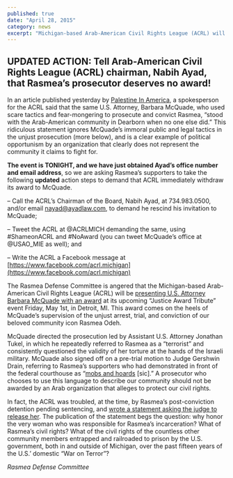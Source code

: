 ```yaml
---
published: true
date: "April 28, 2015"
category: news
excerpt: "Michigan-based Arab-American Civil Rights League (ACRL) will be presenting U.S. Attorney Barbara McQuade with an award at its upcoming “Justice Award Tribute” event Friday, May 1st, in Detroit, MI.  This award comes on the heels of McQuade’s supervision of the unjust arrest, trial, and conviction of our beloved community icon Rasmea Odeh. Tell ACRL this is unacceptable!"
---
```


## UPDATED ACTION: Tell Arab-American Civil Rights League (ACRL) chairman, Nabih Ayad, that Rasmea’s prosecutor deserves no award!
 
In an article published yesterday by [Palestine In America](http://palestineinamerica.com/2015/04/arab-american-civil-rights-league-to-honor-palestinian-icons-prosecutor/), a spokesperson for the ACRL said that the same U.S. Attorney, Barbara McQuade, who used scare tactics and fear-mongering to prosecute and convict Rasmea, “stood with the Arab-American community in Dearborn when no one else did.” This ridiculous statement ignores McQuade’s immoral public and legal tactics in the unjust prosecution (more below), and is a clear example of political opportunism by an organization that clearly does not represent the community it claims to fight for.

**The event is TONIGHT, and we have just obtained Ayad’s office number and email address**, so we are asking Rasmea’s supporters to take the following **updated** action steps to demand that ACRL immediately withdraw its award to McQuade.

– Call the ACRL’s Chairman of the Board, Nabih Ayad, at 734.983.0500, and/or email [nayad@ayadlaw.com](mailto:nayad@ayadlaw.com), to demand he rescind his invitation to McQuade;

– Tweet the ACRL at @ACRLMICH demanding the same, using #ShameonACRL and #NoAward (you can tweet McQuade’s office at @USAO_MIE as well); and

– Write the ACRL a Facebook message at [https://www.facebook.com/acrl.michigan](https://www.facebook.com/acrl.michigan)

The Rasmea Defense Committee is angered that the Michigan-based Arab-American Civil Rights League (ACRL) will be [presenting U.S. Attorney Barbara McQuade with an award](http://myemail.constantcontact.com/Arab-American-Civil-Rights-League-ACRL--Tribute-Announcement.html?soid=1112397943166&aid=dWkyWYSRrck) at its upcoming “Justice Award Tribute” event Friday, May 1st, in Detroit, MI. This award comes on the heels of McQuade’s supervision of the unjust arrest, trial, and conviction of our beloved community icon Rasmea Odeh.

McQuade directed the prosecution led by Assistant U.S. Attorney Jonathan Tukel, in which he repeatedly referred to Rasmea as a “terrorist” and consistently questioned the validity of her torture at the hands of the Israeli military. McQuade also signed off on a pre-trial motion to Judge Gershwin Drain, referring to Rasmea’s supporters who had demonstrated in front of the federal courthouse as “[mobs and hoards](http://images.politico.com/global/2014/10/05/odehanonjury.pdf) [sic].” A prosecutor who chooses to use this language to describe our community should not be awarded by an Arab organization that alleges to protect our civil rights.

In fact, the ACRL was troubled, at the time, by Rasmea’s post-conviction detention pending sentencing, and [wrote a statement asking the judge to release her](http://www.arabamerica.com/arab-american-civil-rights-league-statement-on-rasmea-odeh-decision/). The publication of the statement begs the question: why honor the very woman who was responsible for Rasmea’s incarceration? What of Rasmea’s civil rights? What of the civil rights of the countless other community members entrapped and railroaded to prison by the U.S. government, both in and outside of Michigan, over the past fifteen years of the U.S.’ domestic “War on Terror”?

_Rasmea Defense Committee_ 